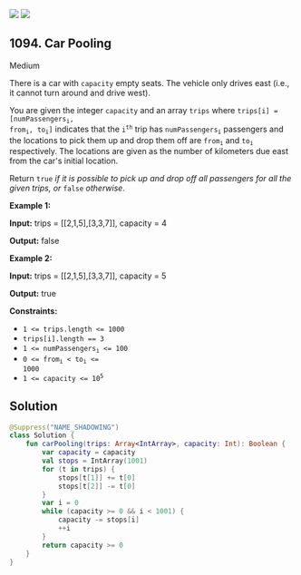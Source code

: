 [![](https://img.shields.io/github/stars/javadev/LeetCode-in-Kotlin?label=Stars&style=flat-square)](https://github.com/javadev/LeetCode-in-Kotlin)
[![](https://img.shields.io/github/forks/javadev/LeetCode-in-Kotlin?label=Fork%20me%20on%20GitHub%20&style=flat-square)](https://github.com/javadev/LeetCode-in-Kotlin/fork)

## 1094\. Car Pooling

Medium

There is a car with `capacity` empty seats. The vehicle only drives east (i.e., it cannot turn around and drive west).

You are given the integer `capacity` and an array `trips` where <code>trips[i] = [numPassengers<sub>i</sub>, from<sub>i</sub>, to<sub>i</sub>]</code> indicates that the <code>i<sup>th</sup></code> trip has <code>numPassengers<sub>i</sub></code> passengers and the locations to pick them up and drop them off are <code>from<sub>i</sub></code> and <code>to<sub>i</sub></code> respectively. The locations are given as the number of kilometers due east from the car's initial location.

Return `true` _if it is possible to pick up and drop off all passengers for all the given trips, or_ `false` _otherwise_.

**Example 1:**

**Input:** trips = \[\[2,1,5],[3,3,7]], capacity = 4

**Output:** false

**Example 2:**

**Input:** trips = \[\[2,1,5],[3,3,7]], capacity = 5

**Output:** true

**Constraints:**

*   `1 <= trips.length <= 1000`
*   `trips[i].length == 3`
*   <code>1 <= numPassengers<sub>i</sub> <= 100</code>
*   <code>0 <= from<sub>i</sub> < to<sub>i</sub> <= 1000</code>
*   <code>1 <= capacity <= 10<sup>5</sup></code>

## Solution

```kotlin
@Suppress("NAME_SHADOWING")
class Solution {
    fun carPooling(trips: Array<IntArray>, capacity: Int): Boolean {
        var capacity = capacity
        val stops = IntArray(1001)
        for (t in trips) {
            stops[t[1]] += t[0]
            stops[t[2]] -= t[0]
        }
        var i = 0
        while (capacity >= 0 && i < 1001) {
            capacity -= stops[i]
            ++i
        }
        return capacity >= 0
    }
}
```